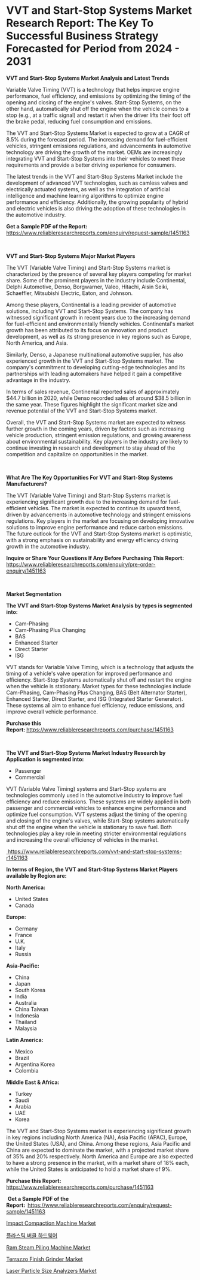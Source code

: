 <p><h1>VVT and Start-Stop Systems Market Research Report: The Key To Successful Business Strategy Forecasted for Period from 2024 - 2031</h1></p><p><strong>VVT and Start-Stop Systems Market Analysis and Latest Trends</strong></p>
<p><p>Variable Valve Timing (VVT) is a technology that helps improve engine performance, fuel efficiency, and emissions by optimizing the timing of the opening and closing of the engine's valves. Start-Stop Systems, on the other hand, automatically shut off the engine when the vehicle comes to a stop (e.g., at a traffic signal) and restart it when the driver lifts their foot off the brake pedal, reducing fuel consumption and emissions.</p><p>The VVT and Start-Stop Systems Market is expected to grow at a CAGR of 8.5% during the forecast period. The increasing demand for fuel-efficient vehicles, stringent emissions regulations, and advancements in automotive technology are driving the growth of the market. OEMs are increasingly integrating VVT and Start-Stop Systems into their vehicles to meet these requirements and provide a better driving experience for consumers.</p><p>The latest trends in the VVT and Start-Stop Systems Market include the development of advanced VVT technologies, such as camless valves and electrically actuated systems, as well as the integration of artificial intelligence and machine learning algorithms to optimize engine performance and efficiency. Additionally, the growing popularity of hybrid and electric vehicles is also driving the adoption of these technologies in the automotive industry.</p></p>
<p><strong>Get a Sample PDF of the Report:&nbsp;</strong> <a href="https://www.reliableresearchreports.com/enquiry/request-sample/1451163">https://www.reliableresearchreports.com/enquiry/request-sample/1451163</a></p>
<p>&nbsp;</p>
<p><strong>VVT and Start-Stop Systems Major Market Players</strong></p>
<p><p>The VVT (Variable Valve Timing) and Start-Stop Systems market is characterized by the presence of several key players competing for market share. Some of the prominent players in the industry include Continental, Delphi Automotive, Denso, Borgwarner, Valeo, Hitachi, Aisin Seiki, Schaeffler, Mitsubishi Electric, Eaton, and Johnson.</p><p>Among these players, Continental is a leading provider of automotive solutions, including VVT and Start-Stop Systems. The company has witnessed significant growth in recent years due to the increasing demand for fuel-efficient and environmentally friendly vehicles. Continental's market growth has been attributed to its focus on innovation and product development, as well as its strong presence in key regions such as Europe, North America, and Asia.</p><p>Similarly, Denso, a Japanese multinational automotive supplier, has also experienced growth in the VVT and Start-Stop Systems market. The company's commitment to developing cutting-edge technologies and its partnerships with leading automakers have helped it gain a competitive advantage in the industry.</p><p>In terms of sales revenue, Continental reported sales of approximately $44.7 billion in 2020, while Denso recorded sales of around $38.5 billion in the same year. These figures highlight the significant market size and revenue potential of the VVT and Start-Stop Systems market.</p><p>Overall, the VVT and Start-Stop Systems market are expected to witness further growth in the coming years, driven by factors such as increasing vehicle production, stringent emission regulations, and growing awareness about environmental sustainability. Key players in the industry are likely to continue investing in research and development to stay ahead of the competition and capitalize on opportunities in the market.</p></p>
<p>&nbsp;</p>
<p><strong>What Are The Key Opportunities For VVT and Start-Stop Systems Manufacturers?</strong></p>
<p><p>The VVT (Variable Valve Timing) and Start-Stop Systems market is experiencing significant growth due to the increasing demand for fuel-efficient vehicles. The market is expected to continue its upward trend, driven by advancements in automotive technology and stringent emissions regulations. Key players in the market are focusing on developing innovative solutions to improve engine performance and reduce carbon emissions. The future outlook for the VVT and Start-Stop Systems market is optimistic, with a strong emphasis on sustainability and energy efficiency driving growth in the automotive industry.</p></p>
<p><strong>Inquire or Share Your Questions If Any Before Purchasing This Report:</strong> <a href="https://www.reliableresearchreports.com/enquiry/pre-order-enquiry/1451163">https://www.reliableresearchreports.com/enquiry/pre-order-enquiry/1451163</a></p>
<p>&nbsp;</p>
<p><strong>Market Segmentation</strong></p>
<p><strong>The VVT and Start-Stop Systems Market Analysis by types is segmented into:</strong></p>
<p><ul><li>Cam-Phasing</li><li>Cam-Phasing Plus Changing</li><li>BAS</li><li>Enhanced Starter</li><li>Direct Starter</li><li>ISG</li></ul></p>
<p><p>VVT stands for Variable Valve Timing, which is a technology that adjusts the timing of a vehicle's valve operation for improved performance and efficiency. Start-Stop Systems automatically shut off and restart the engine when the vehicle is stationary. Market types for these technologies include Cam-Phasing, Cam-Phasing Plus Changing, BAS (Belt Alternator Starter), Enhanced Starter, Direct Starter, and ISG (Integrated Starter Generator). These systems all aim to enhance fuel efficiency, reduce emissions, and improve overall vehicle performance.</p></p>
<p><strong>Purchase this Report:&nbsp;</strong><a href="https://www.reliableresearchreports.com/purchase/1451163">https://www.reliableresearchreports.com/purchase/1451163</a></p>
<p>&nbsp;</p>
<p><strong>The VVT and Start-Stop Systems Market Industry Research by Application is segmented into:</strong></p>
<p><ul><li>Passenger</li><li>Commercial</li></ul></p>
<p><p>VVT (Variable Valve Timing) systems and Start-Stop systems are technologies commonly used in the automotive industry to improve fuel efficiency and reduce emissions. These systems are widely applied in both passenger and commercial vehicles to enhance engine performance and optimize fuel consumption. VVT systems adjust the timing of the opening and closing of the engine's valves, while Start-Stop systems automatically shut off the engine when the vehicle is stationary to save fuel. Both technologies play a key role in meeting stricter environmental regulations and increasing the overall efficiency of vehicles in the market.</p></p>
<p><a href="https://www.reliableresearchreports.com/vvt-and-start-stop-systems-r1451163">&nbsp;https://www.reliableresearchreports.com/vvt-and-start-stop-systems-r1451163</a></p>
<p><strong>In terms of Region, the VVT and Start-Stop Systems Market Players available by Region are:</strong></p>
<p>
    <p> <strong> North America: </strong>
        <ul>
            <li>United States</li>
            <li>Canada</li>
        </ul>
        </p> 
    <p> <strong> Europe: </strong>
        <ul>
            <li>Germany</li>
            <li>France</li>
            <li>U.K.</li>
            <li>Italy</li>
            <li>Russia</li>
        </ul>
        </p> 
    <p> <strong> Asia-Pacific: </strong>
        <ul>
            <li>China</li>
            <li>Japan</li>
            <li>South Korea</li>
            <li>India</li>
            <li>Australia</li>
            <li>China Taiwan</li>
            <li>Indonesia</li>
            <li>Thailand</li>
            <li>Malaysia</li>
        </ul>
        </p> 
    <p> <strong> Latin America: </strong>
        <ul>
            <li>Mexico</li>
            <li>Brazil</li>
            <li>Argentina Korea</li>
            <li>Colombia</li>
        </ul>
        </p> 
    <p> <strong> Middle East & Africa: </strong>
        <ul>
            <li>Turkey</li>
            <li>Saudi</li>
            <li>Arabia</li>
            <li>UAE</li>
            <li>Korea</li>
        </ul>
    </p>
    </p>
<p><p>The VVT and Start-Stop Systems market is experiencing significant growth in key regions including North America (NA), Asia Pacific (APAC), Europe, the United States (USA), and China. Among these regions, Asia Pacific and China are expected to dominate the market, with a projected market share of 35% and 20% respectively. North America and Europe are also expected to have a strong presence in the market, with a market share of 18% each, while the United States is anticipated to hold a market share of 9%.</p></p>
<p><strong>Purchase this Report: </strong><a href="https://www.reliableresearchreports.com/purchase/1451163">https://www.reliableresearchreports.com/purchase/1451163</a></p>
<p>&nbsp;<strong>Get a Sample PDF of the Report:&nbsp;&nbsp;</strong><a href="https://www.reliableresearchreports.com/enquiry/request-sample/1451163">https://www.reliableresearchreports.com/enquiry/request-sample/1451163</a></p>
<p><strong></strong></p>
<p><p><a href="https://github.com/Angelnienowdseej3e45z3p8c/Market-Research-Report-List-3/blob/main/impact-compaction-machine-market.md">Impact Compaction Machine Market</a></p><p><a href="https://github.com/marufmohassin05/Market-Research-Report-List-2/blob/main/607958670282.md">플라스틱 버클 하드웨어</a></p><p><a href="https://github.com/angeliabkratze/Market-Research-Report-List-2/blob/main/ram-steam-piling-machine-market.md">Ram Steam Piling Machine Market</a></p><p><a href="https://github.com/EveKerluke2023/Market-Research-Report-List-2/blob/main/terrazzo-finish-grinder-market.md">Terrazzo Finish Grinder Market</a></p><p><a href="https://github.com/brentleyjimmiealvaradoz4l1rea/Market-Research-Report-List-3/blob/main/laser-particle-size-analyzers-market.md">Laser Particle Size Analyzers Market</a></p></p>